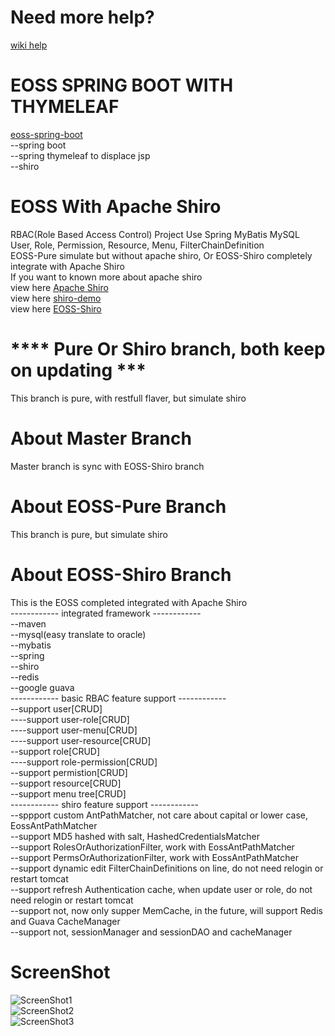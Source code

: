 # Need more help?
[wiki help](https://github.com/jelly-liu/EOSS/wiki)  
# EOSS SPRING BOOT WITH THYMELEAF
[eoss-spring-boot](https://github.com/jelly-liu/eoss-spring-boot)  
--spring boot  
--spring thymeleaf to displace jsp  
--shiro
# EOSS With Apache Shiro
RBAC(Role Based Access Control) Project Use Spring MyBatis MySQL  
User, Role, Permission, Resource, Menu, FilterChainDefinition  
EOSS-Pure simulate but without apache shiro, Or EOSS-Shiro completely integrate with Apache Shiro  
If you want to known more about apache shiro  
view here [Apache Shiro](http://shiro.apache.org/index.html "Apache Shiro")  
view here [shiro-demo](https://github.com/jelly-liu/shiro-demo "shiro-demo")  
view here [EOSS-Shiro](https://github.com/jelly-liu/EOSS "EOSS-Shiro")

# **** Pure Or Shiro branch, both keep on updating ***
This branch is pure, with restfull flaver, but simulate shiro

# About Master Branch
Master branch is sync with EOSS-Shiro branch

# About EOSS-Pure Branch
This branch is pure, but simulate shiro

# About EOSS-Shiro Branch
This is the EOSS completed integrated with Apache Shiro  
------------ integrated framework ------------  
--maven  
--mysql(easy translate to oracle)  
--mybatis  
--spring  
--shiro  
--redis  
--google guava  
------------ basic RBAC feature support ------------  
--support user[CRUD]  
----support user-role[CRUD]  
----support user-menu[CRUD]  
----support user-resource[CRUD]  
--support role[CRUD]  
----support role-permission[CRUD]  
--support permistion[CRUD]  
--support resource[CRUD]  
--support menu tree[CRUD]  
------------ shiro feature support ------------  
--sppport custom AntPathMatcher, not care about capital or lower case, EossAntPathMatcher  
--support MD5 hashed with salt, HashedCredentialsMatcher  
--support RolesOrAuthorizationFilter, work with EossAntPathMatcher  
--support PermsOrAuthorizationFilter, work with EossAntPathMatcher  
--support dynamic edit FilterChainDefinitions on line, do not need relogin or restart tomcat  
--support refresh Authentication cache, when update user or role, do not need relogin or restart tomcat  
--support not, now only supper MemCache, in the future, will support Redis and Guava CacheManager  
--support not, sessionManager and sessionDAO and cacheManager  

# ScreenShot  
![ScreenShot1](https://github.com/jelly-liu/EOSS/blob/master/ScreenShot1.png "ScreenShot1")  
![ScreenShot2](https://github.com/jelly-liu/EOSS/blob/master/ScreenShot2.png "ScreenShot2")  
![ScreenShot3](https://github.com/jelly-liu/EOSS/blob/master/ScreenShot3.png "ScreenShot3")  
